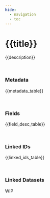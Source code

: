 ```yaml
---
hide:
  - navigation
  - toc
---
```


# {{title}}

{{description}}

<br>

### Metadata

{{metadata_table}}

<br>

### Fields

{{field_desc_table}}

<br>

### Linked IDs

{{linked_ids_table}}

<br>

### Linked Datasets

WIP